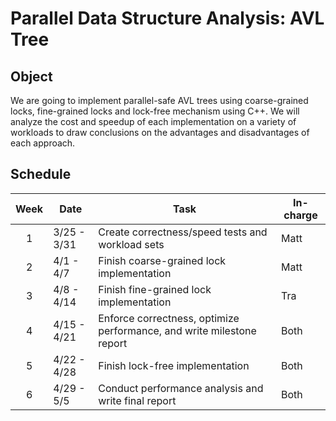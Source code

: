 # Parallel Data Structure Analysis: AVL Tree

## Object
We are going to implement parallel-safe AVL trees using coarse-grained locks, fine-grained locks and lock-free mechanism using C++. We will analyze the cost and speedup of each implementation on a variety of workloads to draw conclusions on the advantages and disadvantages of each approach.

## Schedule
| Week | Date | Task | In-charge |
|:-----------------:|-----------------|-----------------|-----------------|
| 1 | 3/25 - 3/31 | Create correctness/speed tests and workload sets | Matt |
| 2 | 4/1 - 4/7   |Finish coarse-grained lock implementation | Matt |
| 3 | 4/8 - 4/14  | Finish fine-grained lock implementation | Tra |
| 4 | 4/15 - 4/21  | Enforce correctness, optimize performance, and write milestone report| Both |
| 5 | 4/22 - 4/28  | Finish lock-free implementation| Both |
| 6 | 4/29 - 5/5  | Conduct performance analysis and write final report | Both |